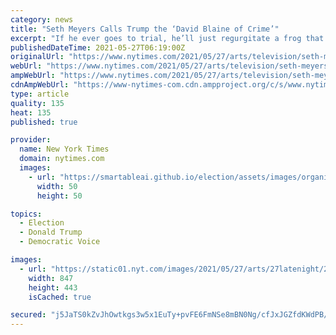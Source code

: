 ```yaml
---
category: news
title: "Seth Meyers Calls Trump the ‘David Blaine of Crime’"
excerpt: "If he ever goes to trial, he’ll just regurgitate a frog that has ‘not guilty’ written on its back,” Meyers joked on Wednesday night."
publishedDateTime: 2021-05-27T06:19:00Z
originalUrl: "https://www.nytimes.com/2021/05/27/arts/television/seth-meyers-calls-trump-the-david-blaine-of-crime.html"
webUrl: "https://www.nytimes.com/2021/05/27/arts/television/seth-meyers-calls-trump-the-david-blaine-of-crime.html"
ampWebUrl: "https://www.nytimes.com/2021/05/27/arts/television/seth-meyers-calls-trump-the-david-blaine-of-crime.amp.html"
cdnAmpWebUrl: "https://www-nytimes-com.cdn.ampproject.org/c/s/www.nytimes.com/2021/05/27/arts/television/seth-meyers-calls-trump-the-david-blaine-of-crime.amp.html"
type: article
quality: 135
heat: 135
published: true

provider:
  name: New York Times
  domain: nytimes.com
  images:
    - url: "https://smartableai.github.io/election/assets/images/organizations/nytimes.com-50x50.jpg"
      width: 50
      height: 50

topics:
  - Election
  - Donald Trump
  - Democratic Voice

images:
  - url: "https://static01.nyt.com/images/2021/05/27/arts/27latenight/27latenight-facebookJumbo.png"
    width: 847
    height: 443
    isCached: true

secured: "j5JaTS0kZvJhOwtkgs3w5x1EuTy+pvFE6FmNSe8mBN0Ng/cfJxJGZfdKWdPB/FGvVSExXrXCLCEWqc6vdbAY8+8HulSWdOKLJHRF+0prgX+bHQ2bRjIc4OQjUustauZ/NDUQ63Uf1gj6KmK6ovhA4SiIEzV+rRxAF1CrTtIKCR7qiLtd7sjak1hPjflF+lmYF/2V01geYzqk6QmRPaftCizdreVjB73peuC5Nt7nG/FNxuoCwNxo8yuJLvJi2p3N/M6TMk8CiNXT8flLRyqotJzNysAaKvPZDRujKRAWGPvGUFBUcDBEfr5DZfCeer6ZWlKTve7BqPXdGA9H01yQDSW4xGJmajY1wMLS6N3CJIg=;RToS1wy8l5Cl3QgXgAWSsg=="
---
```



